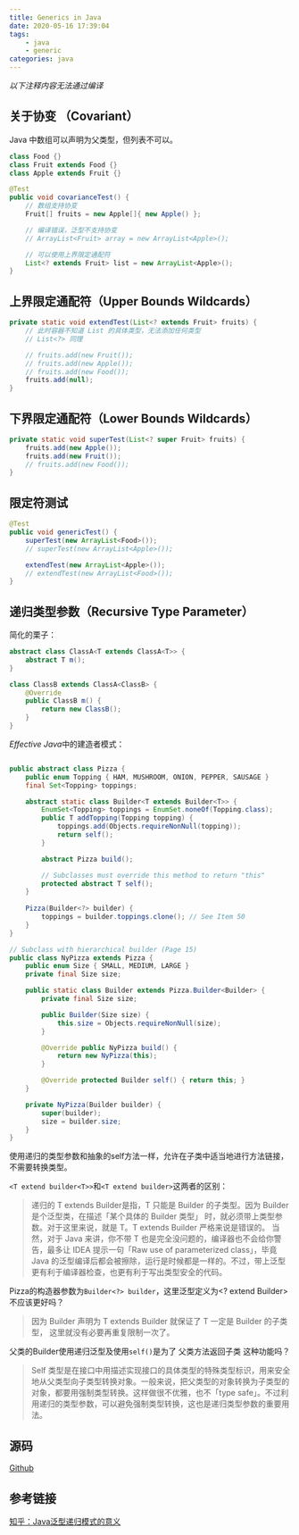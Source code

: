 ```yaml
---
title: Generics in Java
date: 2020-05-16 17:39:04
tags:
    - java
    - generic
categories: java
---
```


*以下注释内容无法通过编译*
## 关于协变 （Covariant）
Java 中数组可以声明为父类型，但列表不可以。  
``` java
class Food {}
class Fruit extends Food {}
class Apple extends Fruit {}

@Test
public void covarianceTest() {
    // 数组支持协变
    Fruit[] fruits = new Apple[]{ new Apple() };

    // 编译错误，泛型不支持协变
    // ArrayList<Fruit> array = new ArrayList<Apple>();

    // 可以使用上界限定通配符
    List<? extends Fruit> list = new ArrayList<Apple>();
}
```

## 上界限定通配符（Upper Bounds Wildcards）
``` java
private static void extendTest(List<? extends Fruit> fruits) {
    // 此时容器不知道 List 的具体类型，无法添加任何类型
    // List<?> 同理

    // fruits.add(new Fruit());
    // fruits.add(new Apple());
    // fruits.add(new Food());
    fruits.add(null);
}
```

## 下界限定通配符（Lower Bounds Wildcards）
``` java
private static void superTest(List<? super Fruit> fruits) {
    fruits.add(new Apple());
    fruits.add(new Fruit());
    // fruits.add(new Food());
}
```

## 限定符测试
``` java
@Test
public void genericTest() {
    superTest(new ArrayList<Food>());
    // superTest(new ArrayList<Apple>());

    extendTest(new ArrayList<Apple>());
    // extendTest(new ArrayList<Food>());
}
```

## 递归类型参数（Recursive Type Parameter）

简化的栗子：
``` java
abstract class ClassA<T extends ClassA<T>> {
    abstract T m();
}

class ClassB extends ClassA<ClassB> {
    @Override
    public ClassB m() {
        return new ClassB();
    }
}
```

*Effective Java*中的建造者模式：
``` java

public abstract class Pizza {
    public enum Topping { HAM, MUSHROOM, ONION, PEPPER, SAUSAGE }
    final Set<Topping> toppings;

    abstract static class Builder<T extends Builder<T>> {
        EnumSet<Topping> toppings = EnumSet.noneOf(Topping.class);
        public T addTopping(Topping topping) {
            toppings.add(Objects.requireNonNull(topping));
            return self();
        }

        abstract Pizza build();

        // Subclasses must override this method to return "this"
        protected abstract T self();
    }
    
    Pizza(Builder<?> builder) {
        toppings = builder.toppings.clone(); // See Item 50
    }
}

// Subclass with hierarchical builder (Page 15)
public class NyPizza extends Pizza {
    public enum Size { SMALL, MEDIUM, LARGE }
    private final Size size;

    public static class Builder extends Pizza.Builder<Builder> {
        private final Size size;

        public Builder(Size size) {
            this.size = Objects.requireNonNull(size);
        }

        @Override public NyPizza build() {
            return new NyPizza(this);
        }

        @Override protected Builder self() { return this; }
    }

    private NyPizza(Builder builder) {
        super(builder);
        size = builder.size;
    }
}
```

使用递归的类型参数和抽象的self方法一样，允许在子类中适当地进行方法链接，不需要转换类型。  

`<T extend builder<T>>`和`<T extend builder>`这两者的区别：
> 递归的 T extends Builder<T>是指，T 只能是 Builder 的子类型。因为 Builder是个泛型类，在描述「某个具体的 Builder 类型」 时，就必须带上类型参数。对于这里来说，就是 T。T extends Builder 严格来说是错误的。
当然，对于 Java 来讲，你不带 T 也是完全没问题的，编译器也不会给你警告，最多让 IDEA 提示一句「Raw use of parameterized class」，毕竟 Java 的泛型编译后都会被擦除，运行是时候都是一样的。不过，带上泛型更有利于编译器检查，也更有利于写出类型安全的代码。

Pizza的构造器参数为`Builder<?> builder`，这里泛型定义为<? extend Builder>不应该更好吗？
> 因为 Builder 声明为 T extends Builder<T> 就保证了 T 一定是 Builder 的子类型， 这里就没有必要再重复限制一次了。

父类的Builder使用递归泛型及使用`self()`是为了 父类方法返回子类 这种功能吗？
> Self 类型是在接口中用描述实现接口的具体类型的特殊类型标识，用来安全地从父类型向子类型转换对象。一般来说，把父类型的对象转换为子类型的对象，都要用强制类型转换。这样做很不优雅，也不「type safe」。不过利用递归的类型参数，可以避免强制类型转换，这也是递归类型参数的重要用法。


## 源码
[Github](https://github.com/yu-setsuna/effective-java-3e-source-code/blob/master/src/test/java/effectivejava/chapter2/item2/hierarchicalbuilder/PizzaTest.java)

## 参考链接
[知乎：Java泛型递归模式的意义](https://www.zhihu.com/question/390135686)